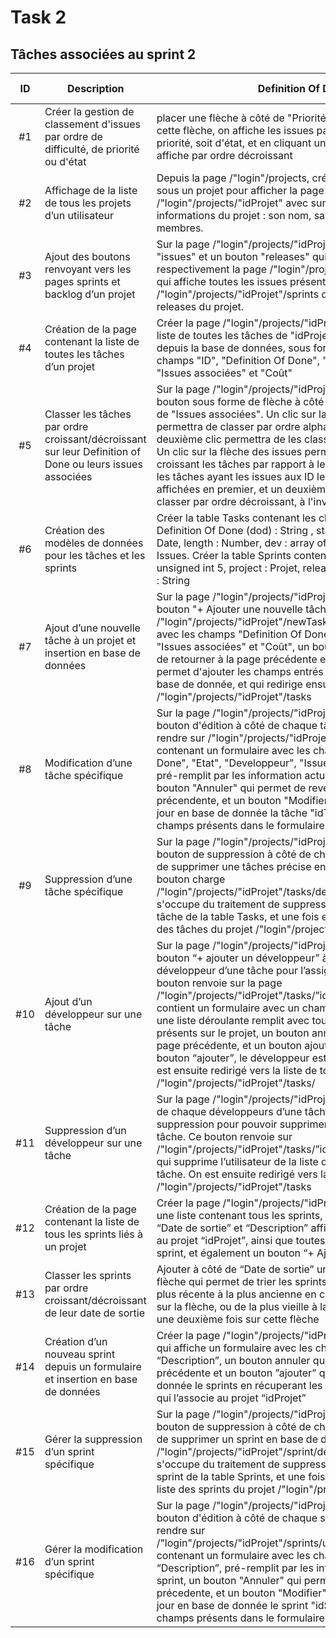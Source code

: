 
# Task 2

## Tâches associées au sprint 2

| ID |Description | Definition Of Done| Développeur | État | Issue associée | Coût |
| :-: | -- | -- | :-: | :-: | :-: | :-: |
| #1 | Créer la gestion de classement d'issues par ordre de difficulté, de priorité ou d'état | placer une flèche à côté de "Priorité" et "Etat". En cliquant sur cette flèche, on affiche les issues par ordre croissant soit de priorité, soit d'état, et en cliquant une nouvelle fois on les affiche par ordre décroissant | Cyril | DONE| 7| 1 |
| #2| Affichage de la liste de tous les projets d’un utilisateur | Depuis la page /"login"/projects, créer un bouton "accéder" sous un projet pour afficher la page /"login"/projects/"idProjet" avec sur cette page les informations du projet : son nom, sa description, ses membres. | Cyril | DONE|8 | 1/2 |
| #3| Ajout des boutons renvoyant vers les pages sprints et backlog d’un projet | Sur la page /"login"/projects/"idProjet" je dois avoir un bouton "issues" et un bouton "releases" qui afficheront respectivement la page /"login"/projects/"idProjet"/backlog qui affiche toutes les issues présente dans "idProjet" et /"login"/projects/"idProjet"/sprints qui affiche toutes les releases du projet. | Claire| DONE| 8| 1/2 |
| #4| Création de la page contenant la liste de toutes les tâches d’un projet| Créer la page /"login"/projects/"idProjet"/tasks qui affiche la liste de toutes les tâches de "idProjet" , en les récupérant depuis la base de données, sous forme de liste ayant les champs "ID", "Definition Of Done", "Etat", "Développeur", "Issues associées" et "Coût"| | TODO| 9| 1|
| #5| Classer les tâches par ordre croissant/décroissant sur leur Definition of Done ou leurs issues associées | Sur la page /"login"/projects/"idProjet"/tasks, ajouter un bouton sous forme de flèche à côté de "Definition Of Done" et de "Issues associées". Un clic sur la première flèche permettra de classer par ordre alphabétique les tâches, un deuxième clic permettra de les classer par ordre décroissant. Un clic sur la flèche des issues permettra de classer par ordre croissant les tâches par rapport à leur issues c'est à dire que les tâches ayant les issues aux ID les plus petit seront affichées en premier, et un deuxième clic permettra de les classer par ordre décroissant, à l'inverse du premier clic.| Cyril | DONE |9 | 1|
| #6| Création des modèles de données pour les tâches et les sprints|Créer la table Tasks contenant les champs ID : unsigned int 5, Definition Of Done (dod) : String , state : String, startDate : Date, length : Number, dev : array of Users, issues : array of Issues. Créer la table Sprints contenant les champs ID: unsigned int 5, project : Projet, releaseDate : Date, description : String |Fatima| DONE| 10, 14| 1/2 |
| #7| Ajout d’une nouvelle tâche à un projet et insertion en base de données|Sur la page /"login"/projects/"idProjet"/tasks, ajouter le bouton "+ Ajouter une nouvelle tâche" qui permet d'aller sur /"login"/projects/"idProjet"/newTask contenant un formulaire avec les champs "Definition Of Done", "Etat", "Developpeur", "Issues associées" et "Coût", un bouton "Annuler" qui permet de retourner à la page précédente et un bouton "Ajouter" qui permet d'ajouter les champs entrés dans ce formulaire en base de donnée, et qui redirige ensuite vers la page /"login"/projects/"idProjet"/tasks | Fatima | DONE| 10| 1|
| #8 | Modification d’une tâche spécifique| Sur la page /"login"/projects/"idProjet"/tasks, ajouter un bouton d'édition à côté de chaque tâches permettant de se rendre sur /"login"/projects/"idProjet"/tasks/update/"idTask" contenant un formulaire avec les champs "Definition Of Done", "Etat", "Developpeur", "Issues associées" et "Coût", pré-remplit par les information actuelles de la tâche, un bouton "Annuler" qui permet de revenir à la page précendente, et un bouton "Modifier" qui permet de mettre à jour en base de donnée la tâche "idTask" avec les nouveaux champs présents dans le formulaire| Fatima | DONE|11 | 1|
| #9 | Suppression d’une tâche spécifique |Sur la page /"login"/projects/"idProjet"/tasks ajouter un bouton de suppression à côté de chaque tâches permettant de supprimer une tâches précise en base de donnée. Ce bouton charge /"login"/projects/"idProjet"/tasks/delete/"idTask" qui s'occupe du traitement de suppression en supprimant la tâche de la table Tasks, et une fois effectué renvoie sur la liste des tâches du projet /"login"/projects/"idProjet"/tasks | Fatima | DONE| 11| 1/2 |
| #10| Ajout d’un développeur sur une tâche| Sur la page /"login"/projects/"idProjet"/tasks ajouter un bouton “+ ajouter un développeur” à côté de la liste des développeur d’une tâche pour l’assigner à cette tâche. Le bouton renvoie sur la page /"login"/projects/"idProjet"/tasks/”idTask”/addDev qui contient un formulaire avec un champ “Développeur”, qui est une liste déroulante remplit avec tous les développeurs présents sur le projet, un bouton annuler pour revenir sur la page précédente, et un bouton ajouter. Quand on clique sur le bouton “ajouter”, le développeur est assigné à la tâche. On est ensuite redirigé vers la liste de toutes les tâches du projet /"login"/projects/"idProjet"/tasks/ | Cyril | DONE|12 |1 |
| #11| Suppression d’un développeur sur une tâche | Sur la page /"login"/projects/"idProjet"/tasks/ ajouter à côté de chaque développeurs d’une tâche un bouton de suppression pour pouvoir supprimer un developpeur d’une tâche. Ce bouton renvoie sur /"login"/projects/"idProjet"/tasks/”idTask”/removeDev/”idDev” qui supprime l’utilisateur de la liste des developpeurs de la tâche. On est ensuite redirigé vers la liste des tâches /"login"/projects/"idProjet"/tasks | Cyril | DONE|12 |1/2 |
| #12| Création de la page contenant la liste de tous les sprints liés à un projet| Créer la page /"login"/projects/"idProjet"/sprints qui affiche une liste contenant tous les sprints, contenant les colonnes “Date de sortie” et “Description” affichant tous les sprints liés au projet “idProjet”, ainsi que toutes les issues reliées à ce sprint, et également un bouton “+ Ajouter un nouveau sprint”| Claire | DONE| 16 | 1/2 |
| #13| Classer les sprints par ordre croissant/décroissant de leur date de sortie | Ajouter à côté de “Date de sortie” un bouton en forme de flèche qui permet de trier les sprints par date de sortie de la plus récente à la plus ancienne en cliquant une première fois sur la flèche, ou de la plus vieille à la plus récente en cliquant une deuxième fois sur cette flèche | | TODO|16 |1 |
| #14| Création d’un nouveau sprint depuis un formulaire et insertion en base de données| Créer la page /"login"/projects/"idProjet"/sprints/newSprint qui affiche un formulaire avec les champs “Date de sortie” et “Description”, un bouton annuler qui renvoie vers la page précédente et un bouton ”ajouter” qui insère en base de donnée le sprints en récuperant les champs du formulaire, et qui l’associe au projet “idProjet” | Cyril | DONE| 14|1 |
| #15| Gérer la suppression d’un sprint spécifique |Sur la page /"login"/projects/"idProjet"/sprints ajouter un bouton de suppression à côté de chaque sprints permettant de supprimer un sprint en base de donnée. Ce bouton charge /"login"/projects/"idProjet"/sprint/delete/"idSprint" qui s'occupe du traitement de suppression en supprimant le sprint de la table Sprints, et une fois effectué renvoie sur la liste des sprints du projet /"login"/projects/"idProjet"/sprints | Claire | DONE |15 |1/2 |
| #16| Gérer la modification d’un sprint spécifique |Sur la page /"login"/projects/"idProjet"/sprints, ajouter un bouton d'édition à côté de chaque sprints permettant de se rendre sur /"login"/projects/"idProjet"/sprints/update/"idSprint" contenant un formulaire avec les champs“Date de sortie” et “Description”, pré-remplit par les information actuelles du sprint, un bouton "Annuler" qui permet de revenir à la page précedente, et un bouton "Modifier" qui permet de mettre à jour en base de donnée le sprint "idSprint" avec les nouveaux champs présents dans le formulaire | Claire | DONE |15 |1 |
